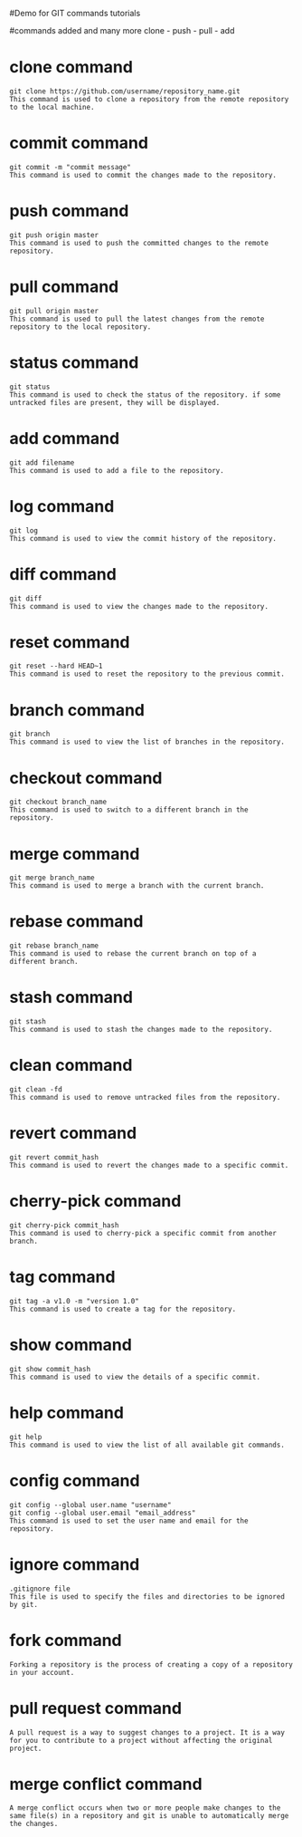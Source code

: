 #Demo for GIT commands tutorials

#commands added and many more
    clone - push - pull - add

# clone command
    git clone https://github.com/username/repository_name.git
    This command is used to clone a repository from the remote repository to the local machine.
# commit command
    git commit -m "commit message"
    This command is used to commit the changes made to the repository.
# push command
    git push origin master
    This command is used to push the committed changes to the remote repository.
# pull command
    git pull origin master
    This command is used to pull the latest changes from the remote repository to the local repository.
# status command
    git status
    This command is used to check the status of the repository. if some untracked files are present, they will be displayed.
# add command
    git add filename
    This command is used to add a file to the repository.

# log command
    git log
    This command is used to view the commit history of the repository.
# diff command
    git diff
    This command is used to view the changes made to the repository.
# reset command
    git reset --hard HEAD~1
    This command is used to reset the repository to the previous commit.
# branch command
    git branch
    This command is used to view the list of branches in the repository.
# checkout command
    git checkout branch_name
    This command is used to switch to a different branch in the repository.
# merge command
    git merge branch_name
    This command is used to merge a branch with the current branch.
# rebase command
    git rebase branch_name
    This command is used to rebase the current branch on top of a different branch.
# stash command
    git stash
    This command is used to stash the changes made to the repository.
# clean command
    git clean -fd
    This command is used to remove untracked files from the repository.
# revert command
    git revert commit_hash
    This command is used to revert the changes made to a specific commit.
# cherry-pick command
    git cherry-pick commit_hash
    This command is used to cherry-pick a specific commit from another branch.
# tag command
    git tag -a v1.0 -m "version 1.0"
    This command is used to create a tag for the repository.
# show command
    git show commit_hash
    This command is used to view the details of a specific commit.
# help command
    git help
    This command is used to view the list of all available git commands.
# config command
    git config --global user.name "username"
    git config --global user.email "email_address"
    This command is used to set the user name and email for the repository.
# ignore command
    .gitignore file
    This file is used to specify the files and directories to be ignored by git.
# fork command
    Forking a repository is the process of creating a copy of a repository in your account.
# pull request command
    A pull request is a way to suggest changes to a project. It is a way for you to contribute to a project without affecting the original project.
# merge conflict command
    A merge conflict occurs when two or more people make changes to the same file(s) in a repository and git is unable to automatically merge the changes.